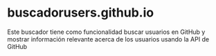 # buscadorusers.github.io
Este buscador tiene como funcionalidad buscar usuarios en GitHub y mostrar información relevante acerca de los usuarios usando la API de GitHub

